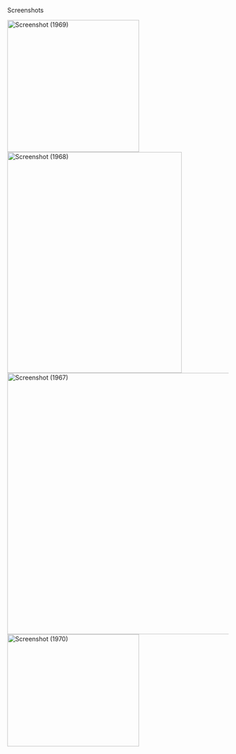 Screenshots

<img width="300" height="300" alt="Screenshot (1969)" src="https://github.com/user-attachments/assets/1626380b-611b-4355-b5d7-b3f3881fd1cf" />
<img width="397" height="502" alt="Screenshot (1968)" src="https://github.com/user-attachments/assets/8a042f76-e83f-4f3d-b1d3-c616de409190" />
<img width="796" height="594" alt="Screenshot (1967)" src="https://github.com/user-attachments/assets/dcfa7e35-7182-465d-b43e-eaccf7c732cc" />
<img width="300" height="255" alt="Screenshot (1970)" src="https://github.com/user-attachments/assets/69a7bb53-98e1-4f58-88b9-fbfb3a0aaf7f" />

